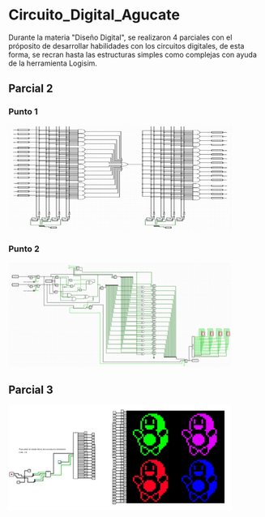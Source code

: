 # Circuito_Digital_Agucate

Durante la materia "Diseño Digital", se realizaron 4 parciales con el próposito de desarrollar habilidades con los circuitos digitales, de esta forma, se recran hasta las estructuras simples como complejas con ayuda de la herramienta Logisim.

## Parcial 2
### Punto 1
<img src="Parcial 2/Mux_Demux.png" width="440" height="208">

### Punto 2
<img src="Parcial 2/operaciones.png" width="440" height="208">

## Parcial 3
<img src="Parcial 3/Aguacate.JPG" width="440" height="208">
